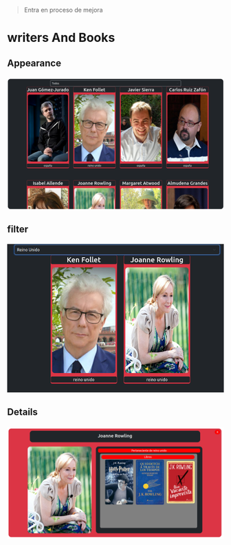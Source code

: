 >Entra en proceso de mejora
# writers And Books

## Appearance
### <img src = "./image/fullScreem.png">

## filter
### <img src = "./image/Fillter.png">

## Details
### <img src = "./image/Detail.png">
